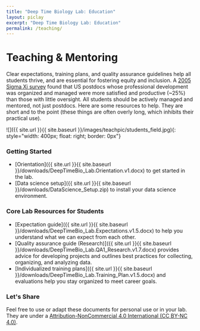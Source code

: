 ```yaml
---
title: "Deep Time Biology Lab: Education"
layout: piclay
excerpt: "Deep Time Biology Lab: Education"
permalink: /teaching/
---
```


# Teaching & Mentoring
Clear expectations, training plans, and quality assurance guidelines help all students thrive, and are essential for fostering equity and inclusion. A [2005 Sigma Xi survey](https://www.sigmaxi.org/docs/default-source/Publications-Documents/postdoc-survey-highlights.pdf?sfvrsn=2) found that US postdocs whose professional development was organized and managed were more satisfied and productive (~25%) than those with little oversight. All students should be actively managed and mentored, not just postdocs. Here are some resources to help. They are short and to the point (these things are often overly long, which inhibits their practical use).

![]({{ site.url }}{{ site.baseurl }}/images/teachpic/students_field.jpg){: style="width: 400px; float: right; border: 0px"}
### Getting Started
- [Orientation]({{ site.url }}{{ site.baseurl }}/downloads/DeepTimeBio_Lab.Orientation.v1.docx) to get started in the lab.
- [Data science setup]({{ site.url }}{{ site.baseurl }}/downloads/DataScience_Setup.zip) to install your data science environment.

### Core Lab Resources for Students
- [Expectation guide]({{ site.url }}{{ site.baseurl }}/downloads/DeepTimeBio_Lab.Expectations.v1.5.docx) to help you understand what we can expect from each other.
- [Quality assurance guide (Research)]({{ site.url }}{{ site.baseurl }}/downloads/DeepTimeBio_Lab.QA1_Research.v1.7.docx) provides advice for developing projects and outlines best practices for collecting, organizing, and analyzing data.
- [Individualized training plans]({{ site.url }}{{ site.baseurl }}/downloads/DeepTimeBio_Lab.Training_Plan.v1.5.docx) and evaluations help you stay organized to meet career goals.

### Let's Share
Feel free to use or adapt these documents for personal use or in your lab. They are under a [Attribution-NonCommercial 4.0 International (CC BY-NC 4.0)](https://creativecommons.org/licenses/by-nc/4.0/).

